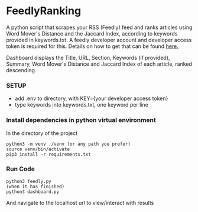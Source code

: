 # FeedlyRanking
A python script that scrapes your RSS (Feedly) feed and ranks articles using Word Mover's Distance and the Jaccard Index, according to keywords provided in keywords.txt. A feedly developer account and developer access token is required for this. Details on how to get that can be found [here.](https://developer.feedly.com/v3/developer/)

Dashboard displays the Title, URL, Section, Keywords (if provided), Summary, Word Mover's Distance and Jaccard Index of each article, ranked descending.

### SETUP
- add .env to directory, with KEY={your developer access token}
- type keywords into keywords.txt, one keyword per line
### Install dependencies in python virtual environment
In the directory of the project
```
python3 -m venv ./venv (or any path you prefer)
source venv/bin/activate
pip3 install -r requirements.txt
```
### Run Code
```
python3 feedly.py
(when it has finished)
python3 dashboard.py
```
And navigate to the localhost url to view/interact with results
